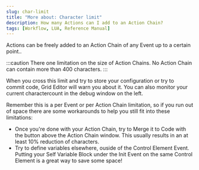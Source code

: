 ```yaml
---
slug: char-limit
title: "More about: Character limit"
description: How many Actions can I add to an Action Chain?
tags: [Workflow, LUA, Reference Manual]
---
```


Actions can be freely added to an Action Chain of any Event up to a certain point..

:::caution 
There one limitation on the size of Action Chains. No Action Chain can contain more than 400 characters.
:::

When you cross this limit and try to store your configuration or try to commit code, Grid Editor will warn you about it. You can also monitor your current charactercount in the debug window on the left.

Remember this is a per Event or per Action Chain limitation, so if you run out of space there are some workarounds to help you still fit into these limitations:

- Once you're done with your Action Chain, try to Merge it to Code with the button above the Action Chain window. This usually results in an at least 10% reduction of characters.
- Try to define variables elsewhere, ouside of the Control Element Event. Putting your Self Variable Block under the Init Event on the same Control Element is a great way to save some space!